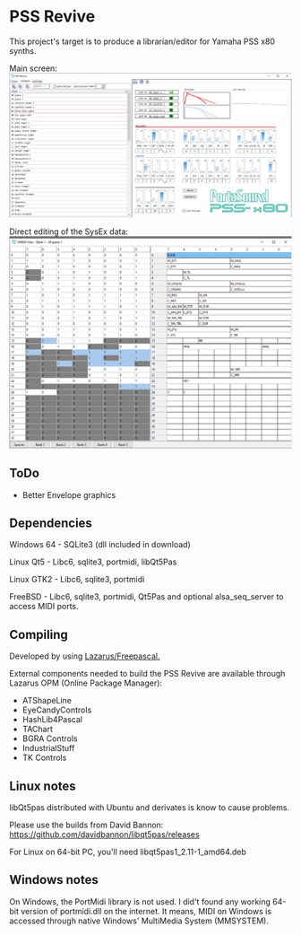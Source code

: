 # PSS Revive
This project's target is to produce a librarian/editor for Yamaha PSS x80 synths.

Main screen:
![PSS-Revive](https://github.com/BobanSpasic/PSS-Revive/blob/main/doc/screenshot_dev3.png)

Direct editing of the SysEx data:
![PSS-Revive](https://github.com/BobanSpasic/PSS-Revive/blob/main/doc/screenshot_dev4.png)

## ToDo
- Better Envelope graphics

## Dependencies
Windows 64 - SQLite3 (dll included in download)

Linux Qt5 - Libc6, sqlite3, portmidi, libQt5Pas

Linux GTK2 - Libc6, sqlite3, portmidi

FreeBSD - Libc6, sqlite3, portmidi, Qt5Pas and optional alsa_seq_server to access MIDI ports.

## Compiling
Developed by using [Lazarus/Freepascal.](https://www.lazarus-ide.org/)

External components needed to build the PSS Revive are available through Lazarus OPM (Online Package Manager):
- ATShapeLine
- EyeCandyControls
- HashLib4Pascal
- TAChart
- BGRA Controls
- IndustrialStuff
- TK Controls

## Linux notes
libQt5pas distributed with Ubuntu and derivates is know to cause problems. 

Please use the builds from David Bannon: https://github.com/davidbannon/libqt5pas/releases

For Linux on 64-bit PC, you'll need libqt5pas1_2.11-1_amd64.deb 

## Windows notes
On Windows, the PortMidi library is not used. I did't found any working 64-bit version of portmidi.dll on the internet.
It means, MIDI on Windows is accessed through native Windows' MultiMedia System (MMSYSTEM).
